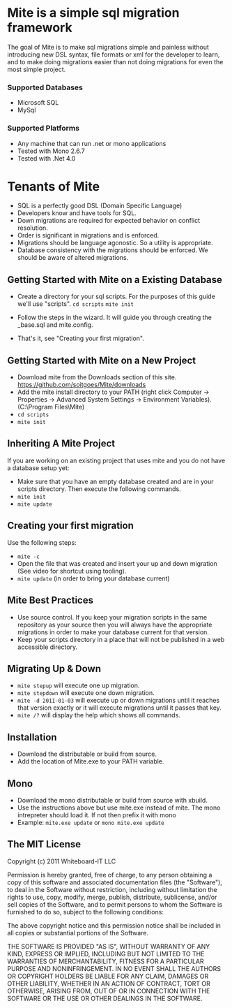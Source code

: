 # Mite is a simple sql migration framework

The goal of Mite is to make sql migrations simple and painless without introducing new DSL syntax, file formats or xml for the developer to learn,  
and to make doing migrations easier than not doing migrations for even the most simple project.

### Supported Databases

* Microsoft SQL
* MySql

### Supported Platforms

* Any machine that can run .net or mono applications
* Tested with Mono 2.6.7
* Tested with .Net 4.0

# Tenants of Mite

* SQL is a perfectly good DSL (Domain Specific Language) 
* Developers know and have tools for SQL.
* Down migrations are required for expected behavior on conflict resolution.
* Order is significant in migrations and is enforced.
* Migrations should be language agonostic.  So a utility is appropriate.
* Database consistency with the migrations should be enforced.  We should be aware of altered migrations.

## Getting Started with Mite on a Existing Database
* Create a directory for your sql scripts.  For the purposes of this guide we'll use "scripts".
    `cd scripts`
    `mite init`

* Follow the steps in the wizard. It will guide you through creating the _base.sql and mite.config.
* That's it, see "Creating your first migration".

## Getting Started with Mite on a New Project
* Download mite from the Downloads section of this site.  https://github.com/soitgoes/Mite/downloads
* Add the mite install directory to your PATH (right click Computer -> Properties -> Advanced System Settings -> Environment Variables).   (C:\Program Files\Mite\)
* `cd scripts`
* `mite init`

## Inheriting A Mite Project
If you are working on an existing project that uses mite and you do not have a database setup yet:

* Make sure that you have an empty database created and are in your scripts directory.  Then execute the following commands.
* `mite init`
* `mite update`

## Creating your first migration
Use the following steps:
* `mite -c`
* Open the file that was created and insert your up and down migration (See video for shortcut using tooling).
* `mite update`  (in order to bring your database current)

## Mite Best Practices
* Use source control.  If you keep your migration scripts in the same repository as your source then you will always have the appropriate migrations in order to make your database current for that version.
* Keep your scripts directory in a place that will not be published in a web accessible directory.  

## Migrating Up & Down
* `mite stepup`  will execute one up migration.
* `mite stepdown`  will execute one down migration.
* `mite -d 2011-01-03`  will execute up or down migrations until it reaches that version exactly or it will execute migrations until it passes that key.
* `mite /?`  will display the help which shows all commands.

## Installation
* Download the distributable or build from source.
* Add the location of Mite.exe to your PATH variable.

## Mono
* Download the mono distributable or build from source with xbuild.
* Use the instructions above but use mite.exe instead of mite.  The mono intrepreter should load it.  If not then prefix it with mono
* Example: `mite.exe update` or `mono mite.exe update`

## The MIT License

Copyright (c) 2011 Whiteboard-IT LLC

Permission is hereby granted, free of charge, to any person obtaining a copy
of this software and associated documentation files (the "Software"), to deal
in the Software without restriction, including without limitation the rights
to use, copy, modify, merge, publish, distribute, sublicense, and/or sell
copies of the Software, and to permit persons to whom the Software is
furnished to do so, subject to the following conditions:

The above copyright notice and this permission notice shall be included in
all copies or substantial portions of the Software.

THE SOFTWARE IS PROVIDED "AS IS", WITHOUT WARRANTY OF ANY KIND, EXPRESS OR
IMPLIED, INCLUDING BUT NOT LIMITED TO THE WARRANTIES OF MERCHANTABILITY,
FITNESS FOR A PARTICULAR PURPOSE AND NONINFRINGEMENT. IN NO EVENT SHALL THE
AUTHORS OR COPYRIGHT HOLDERS BE LIABLE FOR ANY CLAIM, DAMAGES OR OTHER
LIABILITY, WHETHER IN AN ACTION OF CONTRACT, TORT OR OTHERWISE, ARISING FROM,
OUT OF OR IN CONNECTION WITH THE SOFTWARE OR THE USE OR OTHER DEALINGS IN
THE SOFTWARE.
